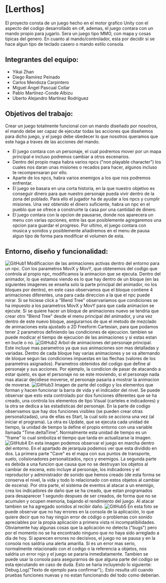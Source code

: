 # [Lerthos]

El proyecto consta de un juego hecho en el motor grafico Unity con el aspecto del codigo desarrollado en c#, ademas, el juego contara con un mando propio para jugarlo. Sera un juego tipo MMO, con mapa y cosas tipicas del genero. En cuanto al mando/controlador, esta por decidir si se hace algun tipo de teclado casero o mando estilo consola. 

## Integrantes del equipo:

- Yikai Zhan
- Diego Ramírez Peinado
- Carlos Mendoza Carpintero
- Miguel Ángel Pascual Collar
- Pablo Martínez-Conde Albizu
- Uberto Alejandro Martínez Rodríguez

## Objetivos del trabajo:

Crear un juego totalmente funcional con un mando diseñado por nosotros, el mando debe ser capaz de ejecutar todas las acciones que diseñemos para dicho juego, y el juego debe obedecer lo que nosotros queramos que este haga a traves de las acciones del mando. 
- El juego contara con un personaje, el cual podremos mover por un mapa principal e incluso podremos cambiar a otros escenarios.
- Dentro del propio mapa habra varios npcs ("non playable character") los cuales nos daran unas misiones o recados para hacer, algunos incluso te recompensaran por ello.
- Aparte de los npcs, habra varios enemigos a los que nos podremos enfrentar.
- El juego se basara en una corta historia, en la que nuestro objetivo es conseguir dinero para que nuestro personaje pueda vivir dentro de la zona del poblado. Para ello el jugador ha de ayudar a los npcs y cumplir misiones. Una vez obtenido el dinero suficiente, habra un npc en el pueblo que se ofrece a construirte la casa por una cantidad de dinero.
- El juego contara con la opcion de pausarse, donde nos aparecera un menu con varias opciones, entre las que posiblemente agregaremos una opcion para guardar el progreso.
Por ultimo, el juego contara con musica y sonidos y posiblemente añadiremos en el menu de pausa algun tipo de forma para modificar el volumen de esta.

## Entorno, diseño y funcionalidad:
![GitHub1](https://user-images.githubusercontent.com/61047659/119157555-99305480-ba55-11eb-896d-3565dac1511a.png)
Modificacion de las animaciones activas dentro del entorno para un npc. Con los parametros MovX y MovY, que obtenemos del codigo que controla al propio npc, modificamos la animacion que se ejecuta. Dentro del animador, lo que estamos viendo es lo que hay dentro de un bloque (en las siguientes imagenes se enseña solo la parte principal del animador, no los bloques por dentro), en este caso observamos que el bloque contiene 4 animaciones diferentes, una para cada direccion a la que el npc puede mirar. Si se hiciese click a "Blend Tree" observariamos que condiciones se ha impuesto a los parametros MovX y MovY para que cada animacion se ejecute. Si se quiere hacer un bloque de animaciones nuevo se tendria que crear otro "Blend Tree" desde el menu principal del animador, y una vez dentro de este nuevo bloque, asegurarnos de que el metodo de mezclado de animaciones esta ajustado a 2D Freeform Cartesian, para que podamos tener 2 parametros definiendo las condiciones de ejecucion. tambien se puede modicar el tiempo de ejecucion de las animaciones y si estas estan en bucle o no.
![GitHub2](https://user-images.githubusercontent.com/61047659/119157575-9c2b4500-ba55-11eb-869c-b2aa456efe97.png)
Arbol de animaciones del personaje principal. Este incluye mas parametros ya que sus animaciones son mas detalladas y variadas. Dentro de cada bloque hay varias animaciones y se va alternando de bloque segun las condiciones impuestas en las flechas (valores de los parametros asignados). Parametros obtenidos del codigo que define al personaje y sus acciones. Por ejemplo, la condicion de pasar de atacando a estar quieto, es que el personaje no se este moviendo, si el personaje nada mas atacar decidiese moverse, el personaje pasaria a mostrar la animacion de moverse.
![GitHub3](https://user-images.githubusercontent.com/61047659/119157584-a0eff900-ba55-11eb-9895-c3e13821ad90.png)
Imagen de parte del codigo y los elementos que forman y hacen funcionar la barra de vida y el indicador del nivel. Se puede observar que esto esta controlado por dos funciones diferentes que se ha creado, una controla los elementos de tipo Visual (carteles e indicadores) y la otra se dedica a las estadisticas del personaje. En la parte de codigo observamos que hay dos funciones visibles (se pueden crear otras personalizadas), una de ellas es Start, la cual solo se acciona una vez (al iniciar el programa). La otra es Update, que se ejecuta cada unidad de tiempo, la unidad de tiempo la define el propio entorno con una variable llamada "Time.deltaTime". Normalmente esta unidad de tiempo es un "frame" lo cual simboliza el tiempo que tarda en actualizarse la imagen.
![GitHub4](https://user-images.githubusercontent.com/61047659/119157606-a64d4380-ba55-11eb-85cf-13ea10a0fe27.png)
En esta imagen podemos observar el juego en marcha dentro del entorno. En el apartado de jerarquia podemos ver que esta dividido en dos. La primera parte "Cave" es el mapa con sus puntos de transporte, suelo, colisionadores personalizados, npcs y enemigos. La segunda parte es debida a una funcion que causa que no se destruyan los objetos al cambiar de escena, esto incluye al personaje, los indicadores y el reproductor y administrador de sonido que hemos creado (de esta forma se conserva el nivel, la vida y todo lo relacionado con estos objetos al cambiar de escena). Por otra parte, el sistema de eventos al atacar a un enemigo, crea los indicadores de daño que se ha creado, que estan programados para desaparecer 1 segundo despues de ser creados, de forma que no se acumulen y ocupen memoria, bajando el rendimiento del juego. Al atacar tambien se ha agregado sonidos al recibir daño.
![GitHub5](https://user-images.githubusercontent.com/61047659/119157614-a8170700-ba55-11eb-91e5-26a77752cacb.png)
En esta foto se puede observar que no hay errores en la consola de la aplicación, lo que quiere decir que no hay ningún error de código o problemas con sonido apreciables por la propia aplicación a primera vista ni incompatibilidades. Obviamente hay algunas cosas que la aplicación no detecta ("bugs") pero por el momento no se ha encontrado ninguno que no haya sido arreglado a día de hoy. Si aparecen errores no decisivos, el juego no se pausa y en la consola nos saldria una alerta amarilla. Si es un error mas serio, normalmente relacionado con el codigo o la referencia a objetos, nos saldria un error rojo y el juego se pararia inmediatamente. Tambien se puede usar la consola para asegurarnos de que alguna parte del codigo se esta ejecutando en caso de duda. Esto se haria incluyendo lo siguiente: Debug.Log("Texto de ejemplo para confirmar");. Esto resulta util cuando pruebas funciones nuevas y no estan funcionando del todo como deberian.
